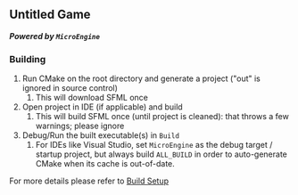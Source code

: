 ## Untitled Game
***Powered by `MicroEngine`***

### Building
1. Run CMake on the root directory and generate a project ("out" is ignored in source control)
    1. This will download SFML once
1. Open project in IDE (if applicable) and build
    1. This will build SFML once (until project is cleaned): that throws a few warnings; please ignore
1. Debug/Run the built executable(s) in `Build`
    1. For IDEs like Visual Studio, set `MicroEngine` as the debug target / startup project, but always build `ALL_BUILD` in order to auto-generate CMake when its cache is out-of-date.

For more details please refer to [Build Setup](https://github.com/karnkaul/MicroEngine/wiki/Build-Setup)
